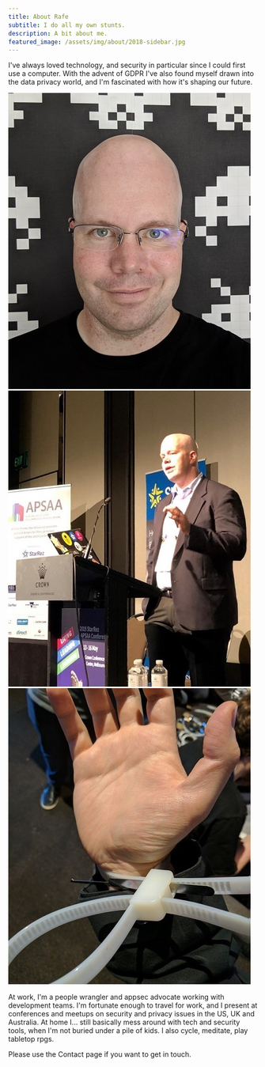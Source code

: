 ```yaml
---
title: About Rafe
subtitle: I do all my own stunts.
description: A bit about me.
featured_image: /assets/img/about/2018-sidebar.jpg
---
```


I've always loved technology, and security in particular since I could first use a computer. With the advent of GDPR I've also found myself drawn into the data privacy world, and I'm fascinated with how it's shaping our future.

<div class="gallery" data-columns="3">
	<img src="/assets/img/about/2020-gallery-1.jpg">
  	<img src="/assets/img/about/2020-gallery-2.jpg">
   	<img src="/assets/img/about/2020-gallery-3.jpg">
</div>

At work, I'm a people wrangler and appsec advocate working with development teams. I'm fortunate enough to travel for work, and I present at conferences and meetups on security and privacy issues in the US, UK and Australia. At home I... still basically mess around with tech and security tools, when I'm not buried under a pile of kids. I also cycle, meditate, play tabletop rpgs.

Please use the Contact page if you want to get in touch.